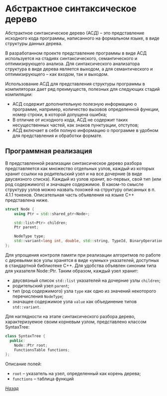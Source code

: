# Абстрактное синтаксическое дерево

Абстрактное синтаксическое дерево (АСД) – это представление исходного кода программы, написанного на формальном языке, в виде структуры данных дерева. 

В разработанном проекте представление программы в виде АСД используется на стадиях синтаксического, семантического и оптимизирующего анализа. Для синтаксического анализатора структура в виде дерева является выходом, а для семантического и оптимизирующего – как входом, так и выходом. 

Использование АСД для представления структуры программы в компиляторах дает ряд преимуществ, полезных для следующих стадий компиляции:
* АСД содержит дополнительную полезную информацию о программе, например, количество вызовов определенной функции, номер строки, в которой допущена ошибка;
* В отличие от исходного кода, АСД не содержит таких несущественных частей, как знаков пунктуации, отступов;
* АСД включает в себя полную информацию о программе в удобном для представления и обработки формате.

## Программная реализация

В представленной реализации синтаксическое дерево разбора представляется как множество отдельных узлов, каждый из которых хранит ссылки на родительский узел и на все дочерние (в виде двусвязного списка). Каждый из узлов хранит, во-первых, свой тип (или род содержимого) и значащее содержимое. В каком-то смысле структуру узлов можно назвать похожей на структуру описанных в п. 4.1.1 токенов. Описательная часть объявления на языке C++ представлена ниже.

```cpp
struct Node {
    using Ptr = std::shared_ptr<Node>;

    std::list<Ptr> children;
    Ptr parent;

    NodeType type;
    std::variant<long int, double, std::string, TypeId, BinaryOperation, UnaryOperation> value;
};
```

Для упрощения контроля памяти при реализации алгоритмов по работе с деревьями все узлы хранятся в виде «умных» указателей, доступных в стандартной библиотеке C++. Для удобства объявлен синоним типа для указателя Node::Ptr. Таким образом, каждый узел хранит:
* двусвязный список `std::list` указателей на дочерние узлы `children`;
* родительский узел `parent`;
* тип (род содержимого) узла `type` как одно из значений некоторого перечисления `NodeType`;
* значащее содержимое узла `value` как объединение типов `std::variant`.

Для наглядности на этапе синтаксического разбора дерево, характеризуемое своим корневым узлом, представлено классом SyntaxTree:

```cpp
class SyntaxTree {
  public:
    Node::Ptr root;
    FunctionsTable functions;
};
```

Описание полей:
* `root` – указатель на узел, определенный как корень дерева;
* `functions` – таблица функций

[_Назад_](README.md)
